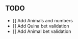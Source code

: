 ## TODO

- [] Add Animals and numbers
- [] Add Quina bet validation
- [] Add Animal bet validation

